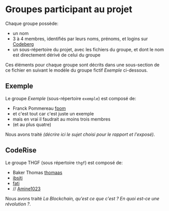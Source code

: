# Groupes participant au projet

Chaque groupe possède:

 * un nom
 * 3 à 4 membres, identifiés par leurs noms, prénoms, et logins sur [Codeberg](https://codeberg.org)
 * un sous-répertoire du projet, avec les fichiers du groupe, et dont le nom est directement dérivé de celui du groupe 

Ces éléments pour chaque groupe sont décrits dans une sous-section de ce fichier en suivant le modèle du groupe fictif _Exemple_ ci-dessous.

## Exemple

Le groupe _Exemple_ (sous-répertoire `exemple`) est composé de:

 * Franck Pommereau [fpom](https://codeberg.org/fpom)
 * et c'est tout car c'est juste un exemple
 * mais en vrai il faudrait au moins trois membres
 * (et au plus quatre)

Nous avons traité _(décrire ici le sujet choisi pour le rapport et l'exposé)_.

## CodeRise

Le groupe THGF (sous répertoire `thgf`) est composé de:

 * Baker Thomas [thomaas](https://codeberg.org/thomaas)
 *  [ibsjti](https://codeberg.org/ibsjti)
 *  [fati](https://codeberg.org/fati)
 * // [Amine1023](https://codeberg.org/Amine1023)

 Nous avons traité _La Blockchain, qu'est ce que c'est ? En quoi est-ce une révolution ?_.

